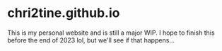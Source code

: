 # chri2tine.github.io

This is my personal website and is still a major WIP. I hope to finish this before the end of 2023 lol, but we'll see if that happens...